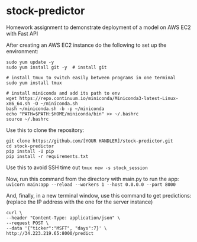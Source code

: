 # stock-predictor
Homework assignment to demonstrate deployment of a model on AWS EC2 with Fast API

After creating an AWS EC2 instance do the following to set up the environment:
```
sudo yum update -y 
sudo yum install git -y  # install git

# install tmux to switch easily between programs in one terminal
sudo yum install tmux

# install miniconda and add its path to env
wget https://repo.continuum.io/miniconda/Miniconda3-latest-Linux-x86_64.sh -O ~/miniconda.sh
bash ~/miniconda.sh -b -p ~/miniconda
echo "PATH=$PATH:$HOME/miniconda/bin" >> ~/.bashrc
source ~/.bashrc
```

Use this to clone the repository:
```
git clone https://github.com/[YOUR HANDLER]/stock-predictor.git
cd stock-predictor
pip install -U pip
pip install -r requirements.txt
```

Use this to avoid SSH time out
`tmux new -s stock_session`

Now, run this command from the directory with main.py to run the app:
`uvicorn main:app --reload --workers 1 --host 0.0.0.0 --port 8000`

And, finally, in a new terminal window, use this command to get predictions: (replace the IP address with the one for the server instance)
```
curl \
--header "Content-Type: application/json" \
--request POST \
--data '{"ticker":"MSFT", "days":7}' \
http://34.223.219.65:8000/predict
```
